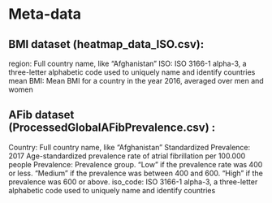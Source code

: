 # Meta-data

## BMI dataset (heatmap_data_ISO.csv):
region: Full country name, like “Afghanistan”
ISO: ISO 3166-1 alpha-3, a three-letter alphabetic code used to uniquely name and identify countries
mean BMI: Mean BMI for a country in the year 2016, averaged over men and women 

## AFib dataset (ProcessedGlobalAFibPrevalence.csv) :
Country: Full country name, like “Afghanistan”
Standardized Prevalence: 2017 Age-standardized prevalence rate of atrial fibrillation per 100.000 people
Prevalence: Prevalence group. “Low” if the prevalence rate was 400 or less. “Medium” if the prevalence was between 400 and 600. “High” if the prevalence was 600 or above. 
iso_code: ISO 3166-1 alpha-3, a three-letter alphabetic code used to uniquely name and identify countries
